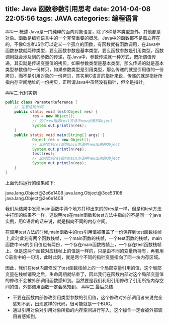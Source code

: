 title: Java 函数参数引用思考
date: 2014-04-08 22:05:56
tags: JAVA
categories: 编程语言
---

###一.概述
Java是一门纯粹的面向对象语言，除了8种基本类型意外，其他都是对象。函数是编程语言中的一个非常重要的概念，Java中的函数都不是孤立存在的，不像C或者JS你可以定义一个孤立的函数，有函数就有函数调用，在Java中函数参数就两种类型，要么函数参数是基本类型，要么函数参数是引用类型。函数调用就会涉及到的参数的传递，在Java中，参数传递就一种方式，既所谓值传递，其实就是传递变量值的拷贝，如果参数类型是基本类型，那么传递的就是基本类型参数值的一份拷贝，如果参数类型是引用类型，那么传递的就是引用值的一份拷贝，而不是引用对象的一份拷贝，其实用C语言的指针来说，传递的就是指针所指内存空间地址的一份拷贝，正所谓Java中虽然没有指针，但全是指针。

<!-- more -->

###二.代码实例
```java
public class ParamterReference {
    // 注意这段代码
    public static void test(Object res) {
        	res = new Object();
        	// 这个res指向test方法中new出来的Object
        	System.out.println(res);
    }
    public static void main(String[] args) {
        	Object res = new Object();
        	// 此时此刻res指向main方法中new出来的Object
        	System.out.println(res);
        	test(res);
        	// 此时此刻res指向main方法中new出来的Object
        	System.out.println(res);
    }
}
```
上面代码运行的结果如下:


java.lang.Object@2e6e1408
java.lang.Object@3ce53108
java.lang.Object@2e6e1408


我们从结果中发现main函数中两个地方打印出来的的res是一样，但是和test方法中打印的结果不一样，这说明res在main函数和test方法中指向的不是同一个java实例，用C语言的话来说，就是指向不同的内存空间。

在调用test方法的时候,main函数中的res引用值被覆盖了一份保存到test函数栈帧上,此时此刻有两个函数栈帧，一个main函数的栈帧，一个test函数的栈帧，main函数中res的引用值也有两份，一个存在main函数栈帧上，一个存在test函数栈帧上，但是这两个函数对应栈帧上的值是一样的，只是由不同的变量所持有，再套用C语言中的一句话，此时此刻，就是两个不同的指针变量指向了同一块内存区域。

因此，我们在test内部修改了test函数栈帧上的一个局部变量引用的值，这个局部变量在栈帧销毁之后，生命周期就结束了，因此我们在函数内部对这个局部变量值的修改不会被外部调用函数感知到。当然要是我们利用引用修改了引用所指内存空间的值，外部调用函数一定会感知到。
###三.最后总结
* 不要在函数内部修改引用类型参数的引用值，这个修改对外部调用者来说完全感知不到，出现这样的代码，很可能就是一个BUG。
* 通过引用对象对引用对象所指的内存空间进行写入，这个操作一定会被外部调用者感知到。
